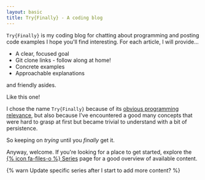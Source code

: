 ```yaml
---
layout: basic
title: Try{Finally} - A coding blog
---
```


`Try{Finally}` is my coding blog for chatting about programming and posting code examples I hope you'll find interesting. For each article, I will provide...

* A clear, focused goal
* Git clone links - follow along at home!
* Concrete examples
* Approachable explanations

<span name="aside">and friendly asides</span>.

<aside name="aside">Like this one!</aside>

I chose the name `Try{Finally}` because of its [obvious programming relevance](https://en.wikipedia.org/wiki/Exception_handling_syntax), but also because I've encountered a good many concepts that were hard to grasp at first but became trivial to understand with a bit of persistence.

So keeping on _trying_ until you _finally_ get it.

Anyway, welcome. If you're looking for a place to get started, explore the <a href="series">{% icon fa-files-o %} Series</a> page for a good overview of available content.

{% warn Update specific series after I start to add more content? %}
